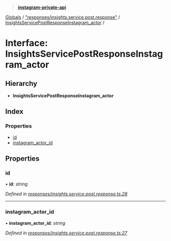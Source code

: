 > **[instagram-private-api](../README.md)**

[Globals](../README.md) / ["responses/insights.service.post.response"](../modules/_responses_insights_service_post_response_.md) / [InsightsServicePostResponseInstagram_actor](_responses_insights_service_post_response_.insightsservicepostresponseinstagram_actor.md) /

# Interface: InsightsServicePostResponseInstagram_actor

## Hierarchy

* **InsightsServicePostResponseInstagram_actor**

## Index

### Properties

* [id](_responses_insights_service_post_response_.insightsservicepostresponseinstagram_actor.md#id)
* [instagram_actor_id](_responses_insights_service_post_response_.insightsservicepostresponseinstagram_actor.md#instagram_actor_id)

## Properties

###  id

• **id**: *string*

*Defined in [responses/insights.service.post.response.ts:28](https://github.com/dilame/instagram-private-api/blob/3e16058/src/responses/insights.service.post.response.ts#L28)*

___

###  instagram_actor_id

• **instagram_actor_id**: *string*

*Defined in [responses/insights.service.post.response.ts:27](https://github.com/dilame/instagram-private-api/blob/3e16058/src/responses/insights.service.post.response.ts#L27)*